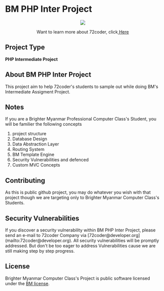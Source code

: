 # BM PHP Inter Project
<p align="center"><img src="http://72coder.org/assets/images/coder.png"></p>

<p align="center">Want to learn more about 72coder, click<a href="http://72coder.org/"> Here</a></p>

## Project Type
<p><strong>PHP Intermediate Project</strong></p>

## About BM PHP Inter Project
<p>This project aim to help 72coder's students to sample out while doing BM's Intermediate Assigment Project.</p>

## Notes
<p>If you are a Brighter Myanmar Professional Computer Class's Student, you will be familier the following concepts
<p>
 <ol>
     <li>project structure</li>
     <li>Database Design</li>
     <li>Data Abstraction Layer</li>
     <li>Routing System</li>
     <li>BM Template Engine</li>
     <li>Security Vulnerabilities and defenced</li>
     <li>Custom MVC Concepts</li>
</ol>

## Contributing

<p>As this is public github project, you may do whatever you wish with that project though we are targeting 
only to Brighter Myanmar Computer Class's Students.</p>

## Security Vulnerabilities

<p>If you discover a security vulnerability within BM PHP Inter Project, 
please send an e-mail to 72coder Company via [72coder@developer.org](mailto:72coder@developer.org). 
All security vulnerabilities will be promptly addressed. But don't be too eager to address Vulnerabilities 
cause we are still making step by step progress.

## License

Brighter Myanmar Computer Class's Project is public software licensed under the [BM license](https://opensource.org/licenses/BM).
